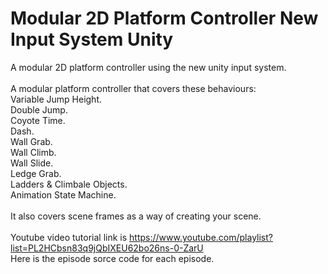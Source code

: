# Modular 2D Platform Controller New Input System Unity
A modular 2D platform controller using the new unity input system.
<br>
<br>A modular platform controller that covers these behaviours:
<br>Variable Jump Height.
<br>Double Jump.
<br>Coyote Time.
<br>Dash.
<br>Wall Grab.
<br>Wall Climb.
<br>Wall Slide.
<br>Ledge Grab.
<br>Ladders & Climbale Objects.
<br>Animation State Machine.
<br>
<br>It also covers scene frames as a way of creating your scene.
<br>
<br>Youtube video tutorial link is https://www.youtube.com/playlist?list=PL2HCbsn83q9jQbIXEU62bo26ns-0-ZarU
<br>Here is the episode sorce code for each episode.
